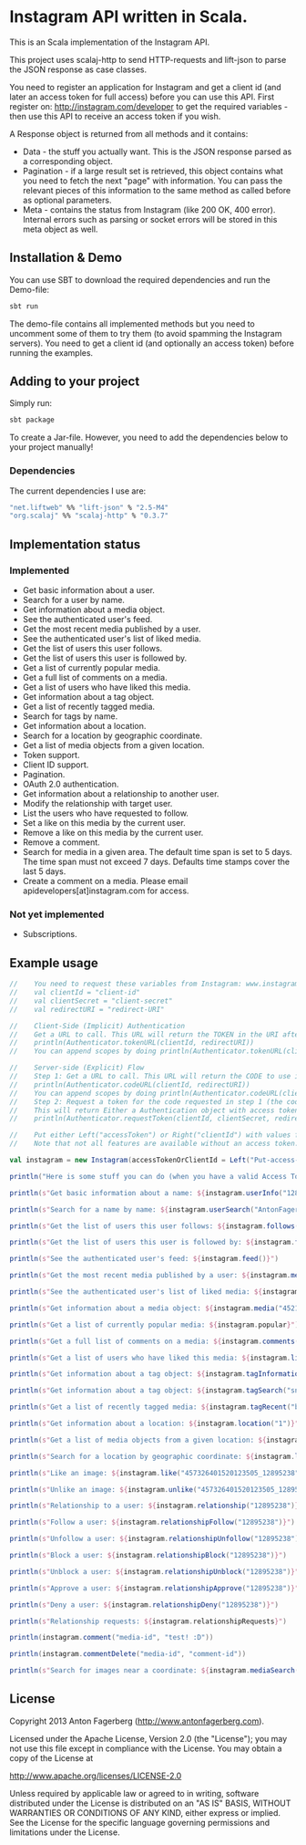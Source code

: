 # Instagram API written in Scala.
This is an Scala implementation of the Instagram API.

This project uses scalaj-http to send HTTP-requests and lift-json to parse the JSON response as case classes.

You need to register an application for Instagram and get a client id (and later an access token for full access) before you can use this API. First register on: http://instagram.com/developer to get the required variables - then use this API to receive an access token if you wish.

A Response object is returned from all methods and it contains:
 * Data - the stuff you actually want. This is the JSON response parsed as a corresponding object.
 * Pagination - if a large result set is retrieved, this object contains what you need to fetch the next "page" with information. You can pass the relevant pieces of this information to the same method as called before as optional parameters.
 * Meta - contains the status from Instagram (like 200 OK, 400 error). Internal errors such as parsing or socket errors will be stored in this meta object as well.

## Installation & Demo
You can use SBT to download the required dependencies and run the Demo-file:

```bash
sbt run
```

The demo-file contains all implemented methods but you need to uncomment some of them to try them (to avoid spamming the Instagram servers). You need to get a client id (and optionally an access token) before running the examples.

## Adding to your project
Simply run:

```bash
sbt package
```

To create a Jar-file. However, you need to add the dependencies below to your project manually!

### Dependencies
The current dependencies I use are:
```bash
"net.liftweb" %% "lift-json" % "2.5-M4"
"org.scalaj" %% "scalaj-http" % "0.3.7"
```

## Implementation status

### Implemented
 * Get basic information about a user.
 * Search for a user by name.
 * Get information about a media object.
 * See the authenticated user's feed.
 * Get the most recent media published by a user.
 * See the authenticated user's list of liked media.
 * Get the list of users this user follows.
 * Get the list of users this user is followed by.
 * Get a list of currently popular media.
 * Get a full list of comments on a media.
 * Get a list of users who have liked this media.
 * Get information about a tag object.
 * Get a list of recently tagged media.
 * Search for tags by name.
 * Get information about a location.
 * Search for a location by geographic coordinate.
 * Get a list of media objects from a given location.
 * Token support.
 * Client ID support.
 * Pagination.
 * OAuth 2.0 authentication.
 * Get information about a relationship to another user.
 * Modify the relationship with target user.
 * List the users who have requested to follow.
 * Set a like on this media by the current user.
 * Remove a like on this media by the current user.
 * Remove a comment.
 * Search for media in a given area. The default time span is set to 5 days. The time span must not exceed 7 days. Defaults time stamps cover the last 5 days.
 * Create a comment on a media. Please email apidevelopers[at]instagram.com for access.

### Not yet implemented
 * Subscriptions.

## Example usage
```Scala
//    You need to request these variables from Instagram: www.instagram.com/developer
//    val clientId = "client-id"
//    val clientSecret = "client-secret"
//    val redirectURI = "redirect-URI"

//    Client-Side (Implicit) Authentication
//    Get a URL to call. This URL will return the TOKEN in the URI after the #-symbol (and you're done)..
//    println(Authenticator.tokenURL(clientId, redirectURI))
//    You can append scopes by doing println(Authenticator.tokenURL(clientId, redirectURI, comments = true, relationships = true, likes = true))

//    Server-side (Explicit) Flow
//    Step 1: Get a URL to call. This URL will return the CODE to use in step 2 in the URI as a parameter code.
//    println(Authenticator.codeURL(clientId, redirectURI))
//    You can append scopes by doing println(Authenticator.codeURL(clientId, redirectURI, comments = true, relationships = true, likes = true))
//    Step 2: Request a token for the code requested in step 1 (the code is valid one time only).
//    This will return Either a Authentication object with access token and user information or a Meta object on failure.
//    println(Authenticator.requestToken(clientId, clientSecret, redirectURI, code = "the-code-from-step-1"))

//    Put either Left("accessToken") or Right("clientId") with values from com.antonfagerberg.instagram.Instagram here.
//    Note that not all features are available without an access token.

val instagram = new Instagram(accessTokenOrClientId = Left("Put-access-token-here"))

println("Here is some stuff you can do (when you have a valid Access Token or Client Id):")

println(s"Get basic information about a name: ${instagram.userInfo("12895238")}")

println(s"Search for a name by name: ${instagram.userSearch("AntonFagerberg")}")

println(s"Get the list of users this user follows: ${instagram.follows("12895238")}")

println(s"Get the list of users this user is followed by: ${instagram.followedBy("12895238")}")

println(s"See the authenticated user's feed: ${instagram.feed()}")

println(s"Get the most recent media published by a user: ${instagram.mediaRecent("12895238")}")

println(s"See the authenticated user's list of liked media: ${instagram.liked()}")

println(s"Get information about a media object: ${instagram.media("452194471682227494_12895238")}")

println(s"Get a list of currently popular media: ${instagram.popular}")

println(s"Get a full list of comments on a media: ${instagram.comments("452194471682227494_12895238")}")

println(s"Get a list of users who have liked this media: ${instagram.likes("452194471682227494_12895238")}")

println(s"Get information about a tag object: ${instagram.tagInformation("hipster")}")

println(s"Get information about a tag object: ${instagram.tagSearch("snowy")}")

println(s"Get a list of recently tagged media: ${instagram.tagRecent("beer")}")

println(s"Get information about a location: ${instagram.location("1")}")

println(s"Get a list of media objects from a given location: ${instagram.locationMedia("1")}")

println(s"Search for a location by geographic coordinate: ${instagram.locationSearch(Some("48.858844" -> "2.294351"))}")

println(s"Like an image: ${instagram.like("457326401520123505_12895238")}")

println(s"Unlike an image: ${instagram.unlike("457326401520123505_12895238")}")

println(s"Relationship to a user: ${instagram.relationship("12895238")}")

println(s"Follow a user: ${instagram.relationshipFollow("12895238")}")

println(s"Unfollow a user: ${instagram.relationshipUnfollow("12895238")}")

println(s"Block a user: ${instagram.relationshipBlock("12895238")}")

println(s"Unblock a user: ${instagram.relationshipUnblock("12895238")}")

println(s"Approve a user: ${instagram.relationshipApprove("12895238")}")

println(s"Deny a user: ${instagram.relationshipDeny("12895238")}")

println(s"Relationship requests: ${instagram.relationshipRequests}")

println(instagram.comment("media-id", "test! :D"))

println(instagram.commentDelete("media-id", "comment-id"))

println(s"Search for images near a coordinate: ${instagram.mediaSearch("48.858844" -> "2.294351")}")
```

## License
Copyright 2013 Anton Fagerberg (http://www.antonfagerberg.com).

Licensed under the Apache License, Version 2.0 (the "License"); you may not use this file except in compliance with the License. You may obtain a copy of the License at

http://www.apache.org/licenses/LICENSE-2.0

Unless required by applicable law or agreed to in writing, software distributed under the License is distributed on an "AS IS" BASIS, WITHOUT WARRANTIES OR CONDITIONS OF ANY KIND, either express or implied. See the License for the specific language governing permissions and limitations under the License.